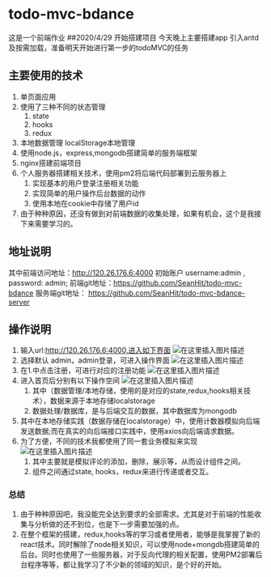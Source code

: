 # todo-mvc-bdance
这是一个前端作业
##2020/4/29 
开始搭建项目
今天晚上主要搭建app
引入antd及按需加载，准备明天开始进行第一步的todoMVC的任务


## 主要使用的技术
1. 单页面应用
2. 使用了三种不同的状态管理
   1. state
   2. hooks
   3. redux
3. 本地数据管理 localStorage本地管理
4. 使用node.js，express,mongodb搭建简单的服务端框架
5. nginx搭建前端项目
6. 个人服务器搭建相关技术，使用pm2将后端代码部署到云服务器上
   1. 实现基本的用户登录注册相关功能
   2. 实现简单的用户操作后台数据的动作
   3. 使用本地在cookie中存储了用户id
6. 由于种种原因，还没有做到对前端数据的收集处理，如果有机会，这个是我接下来需要学习的。
## 地址说明
其中前端访问地址：http://120.26.176.6:4000 初始账户 username:admin , password: admin;
前端git地址：https://github.com/SeanHit/todo-mvc-bdance
服务端git地址： https://github.com/SeanHit/todo-mvc-bdance-server

## 操作说明
1. 输入url:http://120.26.176.6:4000,进入如下界面
![在这里插入图片描述](https://img-blog.csdnimg.cn/20200512130838991.png?x-oss-process=image/watermark,type_ZmFuZ3poZW5naGVpdGk,shadow_10,text_aHR0cHM6Ly9ibG9nLmNzZG4ubmV0L2xfeF9jc2Vy,size_16,color_FFFFFF,t_70#pic_center)
2. 选择默认 admin，admin登录，可进入操作界面
![在这里插入图片描述](https://img-blog.csdnimg.cn/20200512131126669.png?x-oss-process=image/watermark,type_ZmFuZ3poZW5naGVpdGk,shadow_10,text_aHR0cHM6Ly9ibG9nLmNzZG4ubmV0L2xfeF9jc2Vy,size_16,color_FFFFFF,t_70#pic_center)
3. 在1.中点击注册，可进行对应的注册功能
![在这里插入图片描述](https://img-blog.csdnimg.cn/20200512131326796.png?x-oss-process=image/watermark,type_ZmFuZ3poZW5naGVpdGk,shadow_10,text_aHR0cHM6Ly9ibG9nLmNzZG4ubmV0L2xfeF9jc2Vy,size_16,color_FFFFFF,t_70#pic_center)
4. 进入首页后分别有以下操作空间
![在这里插入图片描述](https://img-blog.csdnimg.cn/20200512131448915.png?x-oss-process=image/watermark,type_ZmFuZ3poZW5naGVpdGk,shadow_10,text_aHR0cHM6Ly9ibG9nLmNzZG4ubmV0L2xfeF9jc2Vy,size_16,color_FFFFFF,t_70)
   1. 其中（数据管理/本地存储，使用的是对应的state,redux,hooks相关技术），数据来源于本地存储localstorage
   2. 数据处理/数据库，是与后端交互的数据，其中数据库为mongodb
5. 其中在本地存储实践（数据存储在localstorage）中，使用计数器模拟向后端发送数据;而在真实的向后端接口实践中，使用axios向后端请求数据。
6. 为了方便，不同的技术我都使用了同一套业务模拟来实现
![在这里插入图片描述](https://img-blog.csdnimg.cn/20200512132145974.png?x-oss-process=image/watermark,type_ZmFuZ3poZW5naGVpdGk,shadow_10,text_aHR0cHM6Ly9ibG9nLmNzZG4ubmV0L2xfeF9jc2Vy,size_16,color_FFFFFF,t_70)
     1. 其中主要就是模拟评论的添加，删除，展示等，从而设计组件之间。
     2. 组件之间通过state, hooks，redux来进行传递或者交互。


### 总结
1. 由于种种原因吧，我没能完全达到要求的全部需求。尤其是对于前端的性能收集与分析做的还不到位，也是下一步需要加强的点。 
2. 在整个框架的搭建，redux,hooks等的学习或者使用者，能够是我掌握了新的react技术。同时解除了node相关知识，可以使用node+mongdb搭建简单的后台。同时也使用了一些服务器，对于反向代理的相关配置，使用PM2部署后台程序等等，都让我学习了不少新的领域的知识，是个好的开始。

